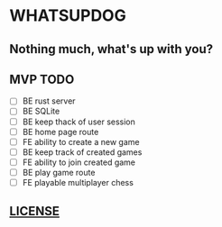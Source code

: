 # WHATSUPDOG

## Nothing much, what's up with you?

## MVP TODO
- [ ] BE rust server
- [ ] BE SQLite
- [ ] BE keep thack of user session
- [ ] BE home page route
- [ ] FE ability to create a new game
- [ ] BE keep track of created games
- [ ] FE ability to join created game
- [ ] BE play game route
- [ ] FE playable multiplayer chess

## [LICENSE](LICENSE)
